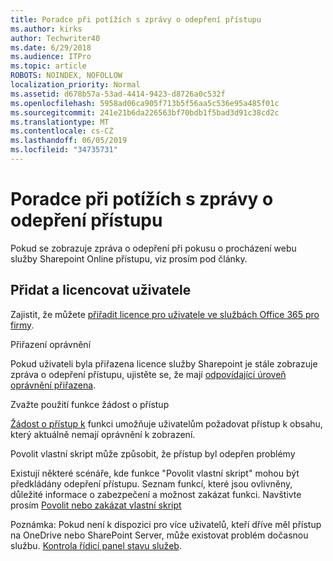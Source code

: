 ```yaml
---
title: Poradce při potížích s zprávy o odepření přístupu
ms.author: kirks
author: Techwriter40
ms.date: 6/29/2018
ms.audience: ITPro
ms.topic: article
ROBOTS: NOINDEX, NOFOLLOW
localization_priority: Normal
ms.assetid: d678b57a-53ad-4414-9423-d8726a0c532f
ms.openlocfilehash: 5958ad06ca905f713b5f56aa5c536e95a485f01c
ms.sourcegitcommit: 241e21b6da226563bf70bdb1f5bad3d91c38cd2c
ms.translationtype: MT
ms.contentlocale: cs-CZ
ms.lasthandoff: 06/05/2019
ms.locfileid: "34735731"
---
```

# <a name="troubleshoot-access-denied-messages"></a>Poradce při potížích s zprávy o odepření přístupu

Pokud se zobrazuje zpráva o odepření při pokusu o procházení webu služby Sharepoint Online přístupu, viz prosím pod články.

## <a name="add-and-license-the-user"></a>Přidat a licencovat uživatele

Zajistit, že můžete [přiřadit licence pro uživatele ve službách Office 365 pro firmy](https://docs.microsoft.com/en-us/office365/admin/subscriptions-and-billing/assign-licenses-to-users?view=o365-worldwide&amp;tabs=One).

Přiřazení oprávnění

Pokud uživateli byla přiřazena licence služby Sharepoint je stále zobrazuje zpráva o odepření přístupu, ujistěte se, že mají [odpovídající úroveň oprávnění přiřazena](https://docs.microsoft.com/en-us/sharepoint/understanding-permission-levels).

Zvažte použití funkce žádost o přístup

[Žádost o přístup k](https://support.office.com/en-us/article/Set-up-and-manage-access-requests-94B26E0B-2822-49D4-929A-8455698654B3) funkci umožňuje uživatelům požadovat přístup k obsahu, který aktuálně nemají oprávnění k zobrazení. 

Povolit vlastní skript může způsobit, že přístup byl odepřen problémy

Existují některé scénáře, kde funkce "Povolit vlastní skript" mohou být předkládány odepření přístupu. Seznam funkcí, které jsou ovlivněny, důležité informace o zabezpečení a možnost zakázat funkci. Navštivte prosím [Povolit nebo zakázat vlastní skript](https://docs.microsoft.com/en-us/sharepoint/allow-or-prevent-custom-script)

Poznámka: Pokud není k dispozici pro více uživatelů, kteří dříve měl přístup na OneDrive nebo SharePoint Server, může existovat problém dočasnou službu. [Kontrola řídicí panel stavu služeb](https://portal.office.com/adminportal/home#/servicehealth).


  

